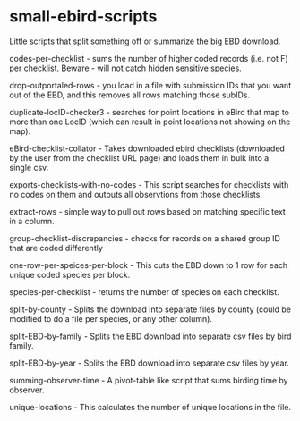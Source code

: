 # small-ebird-scripts
Little scripts that split something off or summarize the big EBD download.

codes-per-checklist - sums the number of higher coded records (i.e. not F) per checklist. Beware - will not catch hidden sensitive species.

drop-outportaled-rows - you load in a file with submission IDs that you want out of the EBD, and this removes all rows matching those subIDs.

duplicate-locID-checker3 - searches for point locations in eBird that map to more than one LocID (which can result in point locations not showing on the map).

eBird-checklist-collator - Takes downloaded ebird checklists (downloaded by the user from the checklist URL page) and loads them in bulk into a single csv.

exports-checklists-with-no-codes - This script searches for checklists with no codes on them and outputs all observtions from those checklists.

extract-rows - simple way to pull out rows based on matching specific text in a column.

group-checklist-discrepancies - checks for records on a shared group ID that are coded differently 

one-row-per-speices-per-block - This cuts the EBD down to 1 row for each unique coded species per block.

species-per-checklist - returns the number of species on each checklist.

split-by-county - Splits the download into separate files by county (could be modified to do a file per species, or any other column).

split-EBD-by-family - Splits the EBD download into separate csv files by bird family.

split-EBD-by-year - Splits the EBD download into separate csv files by year.

summing-observer-time - A pivot-table like script that sums birding time by observer.

unique-locations - This calculates the number of unique locations in the file.
